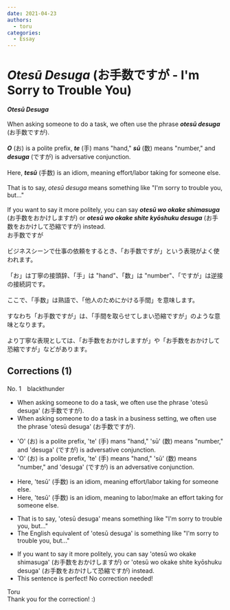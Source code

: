 ```yaml
---
date: 2021-04-23
authors:
  - toru
categories:
  - Essay
---
```


<h1 id="subject_show"><strong><em>Otesū Desuga</strong></em> (お手数ですが - I'm Sorry to Trouble You)</h1>
<div class="date" hidden>Apr 23, 2021 13:39</div>
<div id="post"><div id="body_show_ori">
<strong><em>Otesū Desuga</strong></em><br/><br/>When asking someone to do a task, we often use the phrase <strong><em>otesū desuga</em></strong> (お手数ですが).<br/><br/><strong><em>O</em></strong> (お) is a polite prefix, <strong><em>te</em></strong> (手) mans "hand," <strong><em>sū</em></strong> (数) means "number," and <strong><em>desuga</em></strong> (ですが) is adversative conjunction.<br/><br/>Here, <strong><em>tesū</em></strong> (手数) is an idiom, meaning effort/labor taking for someone else.<br/> <br/>That is to say, <em>otesū desuga</em> means something like "I'm sorry to trouble you, but..."<br/><br/>If you want to say it more politely, you can say <strong><em>otesū wo okake shimasuga</em></strong> (お手数をおかけしますが) or <strong><em>otesū wo okake shite kyōshuku desuga</em></strong> (お手数をおかけして恐縮ですが) instead.
</div></div>

<!-- more -->

<div id="post_ja"><div id="body_show_mo">
お手数ですが<br/><br/>ビジネスシーンで仕事の依頼をするとき、「お手数ですが」という表現がよく使われます。<br/><br/>「お」は丁寧の接頭辞、「手」は "hand"、「数」は "number"、「ですが」は逆接の接続詞です。<br/><br/>ここで、「手数」は熟語で、「他人のためにかける手間」を意味します。<br/><br/>すなわち「お手数ですが」は、「手間を取らせてしまい恐縮ですが」のような意味となります。<br/><br/>より丁寧な表現としては、「お手数をおかけしますが」や「お手数をおかけして恐縮ですが」などがあります。
</div></div>

## Corrections (1)
<div id="block"><div class="first_name"> No. 1　<span class="just_name">blackthunder</span></div><div id="block2">
<ul class="correction_field">
<li class="incorrect">When asking someone to do a task, we often use the phrase 'otesū desuga' (お手数ですが).</li>
<li class="corrected correct">
When asking someone to do a task <span class="f_red">in a business setting</span>, we often use the phrase 'otesū desuga' (お手数ですが).
</li>
</ul>
<ul class="correction_field">
<li class="incorrect">'O' (お) is a polite prefix, 'te' (手) mans "hand," 'sū' (数) means "number," and 'desuga' (ですが) is adversative conjunction.</li>
<li class="corrected correct">
'O' (お) is a polite prefix, 'te' (手) <span class="f_red">means </span>"hand," 'sū' (数) means "number," and 'desuga' (ですが) is <span class="f_red">an </span>adversative conjunction.
</li>
</ul>
<ul class="correction_field">
<li class="incorrect">Here, 'tesū' (手数) is an idiom, meaning effort/labor taking for someone else.</li>
<li class="corrected correct">
Here, 'tesū' (手数) is an idiom, meaning <span class="f_red">to labor/make </span>an effort <span class="sline">taking </span>for someone else.
</li>
</ul>
<ul class="correction_field">
<li class="incorrect">That is to say, 'otesū desuga' means something like "I'm sorry to trouble you, but..."</li>
<li class="corrected correct">
<span class="f_red">The English equivalent of</span> 'otesū desuga' <span class="f_red">is </span>something like "I'm sorry to trouble you, but..."
</li>
</ul>
<ul class="correction_field">
<li class="incorrect">If you want to say it more politely, you can say 'otesū wo okake shimasuga' (お手数をおかけしますが) or 'otesū wo okake shite kyōshuku desuga' (お手数をおかけして恐縮ですが) instead.</li>
<li class="corrected perfect">This sentence is perfect! No correction needed!</li>
</ul>
</div><div class="name"><span class="just_name">Toru</span><br>
Thank you for the correction! :)
</div>
</div>
